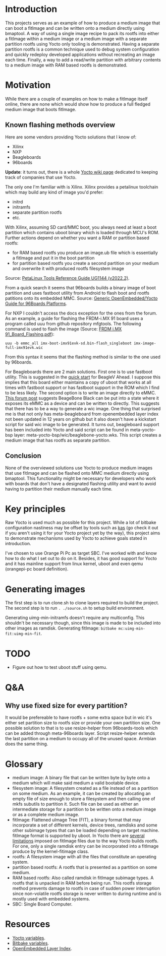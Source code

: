 # Introduction

This projects serves as an example of how to produce a medium image that can boot a fitImage and can be written onto a medium directly using bmaptool. A way of using a single image recipe to pack its rootfs into either a fitImage within a medium image or a medium image with a separate partition rootfs using Yocto only tooling is demonstrated. Having a separate partition rootfs is a common technique used to debug system configuration and quickly redeploy developed applications without recreating an image each time. Finally, a way to add a read/write partition with arbitrary contents to a medium image with RAM based rootfs is demonstrated.

# Motivation

While there are a couple of examples on how to make a fitImage itself online, there are none which would show how to produce a full fledged medium image that boots fitImage.

## Known flashing methods overview

Here are some vendors providing Yocto solutions that I know of:
 - Xilinx
 - NXP
 - Beagleboards
 - 96boards

**Update**: it turns out, there is a whole [Yocto wiki page](https://wiki.yoctoproject.org/wiki/Project_Users) dedicated to keeping track of companies that use Yocto.

The only one I'm familiar with is Xilinx. Xilinx provides a petalinux toolchain which may build any kind of image you'd prefer:
 - initrd
 - initramfs
 - separate partition rootfs
 - etc.

With Xilinx, assuming SD card/MMC boot, you always need at least a boot partition which contains uboot binary which is loaded through MCU's ROM. Further actions depend on whether you want a RAM or partition based rootfs:
 - for RAM based rootfs you produce an image.ub file which is essentially a fitImage and put it in the boot partition
 - for partition based rootfs you create a second partition on your medium and overwrite it with produced rootfs filesystem image

Source: [PetaLinux Tools Reference Guide UG1144 (v2022.2)](https://www.xilinx.com/support/documents/sw_manuals/xilinx2022_2/ug1144-petalinux-tools-reference-guide.pdf).

From a quick search it seems that 96boards builds a binary image of boot partition and uses fastboot utility from Android to flash boot and rootfs patitions onto its embedded MMC. Source: [Generic OpenEmbedded/Yocto Guide for 96Boards Platforms](https://www.96boards.org/documentation/consumer/guides/open_embedded.md.html).

For NXP I couldn't access the docs exception for the ones from the forum. As an example, a guide for flashing the FRDM-i.MX 91 board uses a program called uuu from github repository mfgtools. The following command is used to flash the image (Source: [FRDM i.MX 91_Board_Flashing.pdf](https://community.nxp.com/pwmxy87654/attachments/pwmxy87654/FRDM-Training/29/1/FRDM%20i.MX%2091_Board_Flashing.pdf)):
```
uuu -b emmc_all imx-boot-imx91evk-sd.bin-flash_singleboot imx-image-full-imx91evk.wic
```

From this syntax it seems that the flashing method is similar to the one used by 96boards.

For Beagleboards there are 2 main solutions. First one is to use fastboot utility. This is suggested in the [quick start](https://docs.beagleboard.org/boards/beaglev/ahead/02-quick-start.html) for BeagleV Ahead. I suppose this implies that this board either maintains a copy of uboot that works at all times with fastboot support or has fastboot support in the ROM which I find to be less likely. The second option is to write an image directly to eMMC. [This forum post](https://forum.beagleboard.org/t/flashing-bbb-emmc-with-yocto-image/32197) suggests BeageBone Black can be put into a state where it exposes its eMMC as a device and can be written to directly. This suggests that there has to be a way to generate a wic image. One thing that surprised me is that not only has meta-beagleboard from openembedded layer index not been updated in 12 years on github but it also doesn't have a kickstart script for said wic image to be generated. It turns out, beagleboard support has been included into Yocto and said script can be found in meta-yocto-bsp layer: meta-yocto-bsp/wic/beaglebone-yocto.wks. This script creates a medium image that has rootfs as separate partition.

## Conclusion

None of the overviewed solutions use Yocto to produce medium images that use fitImage and can be flashed onto MMC medium directly using bmaptool. This functionality might be necessary for developers who work with boards that don't have a designated flashing utility and want to avoid having to partition their medium manually each time.

# Key principles

Raw Yocto is used much as possible for this project. While a lot of bitbake configuration nastiness may be offset by tools such as [kas](https://github.com/siemens/kas) (go check it out if you aren't using it for your Yocto project yet by the way), this project aims to demonstrate mechanisms used by Yocto to achieve goals stated in introduction.

I've chosen to use Orange Pi Pc as target SBC. I've worked with and know how to do what I set out to do on it. Besides, it has good support for Yocto and it has mainline support from linux kernel, uboot and even qemu (orangepi-pc board definition).

# Generating images

The first step is to run clone.sh to clone layers required to build the project. The second step is to run `. ./source.sh` to setup build environment.

Generating uimg-min-initramfs doesn't require any multiconfig. This shouldn't be necessary though, since this image is made to be included into other images as ramdisk.
Generating fitImage: `bitbake mc:uimg-min-fit:uimg-min-fit`.

# TODO

 - Figure out how to test uboot stuff using qemu.

# Q&A

## Why use fixed size for every partition?

It would be prefereable to have rootfs + some extra space but in wic it's either set partition size to rootfs size or provide your own partition size. One possible solution to that is to use resize-helper from 96boards-tools which can be added through meta-96boards layer. Script resize-helper extends the last partition on a medium to occupy all of the unused space. Armbian does the same thing.

# Glossary

 - medium image: A binary file that can be written byte by byte onto a medium which will make said medium a valid bootable device.
 - filesystem image: A filesystem created as a file instead of as a partition on some medium. As an example, it can be created by allocating an empty file of size enough to store a filesystem and then calling one of mkfs subutils to partition it. Such file can be used as either an intermediate storage for a partition to be written onto a medium image or as a complete medium image.
 - fitImage: Flattened uImage Tree (FIT), a binary format that may incorporate a set of different kernels, device trees, ramdisks and some other subimage types that can be loaded depending on target machine. fitImage format is supported by uboot. In Yocto there are [several limitations](https://docs.yoctoproject.org/ref-manual/classes.html#kernel-fitimage) imposed on fitImage files due to the way Yocto builds rootfs. For one, only a single ramdisk entry can be incorporated into a fitImage produce by the kernel-fitimage class.
 - rootfs: A filesystem image with all the files that constitute an operating system.
 - partition based rootfs: A rootfs that is presented as a partition on some medium.
 - RAM based rootfs: Also called ramdisk in fitImage subimage types. A rootfs that is unpacked in RAM before being run. This rootfs storage method prevents damage to rootfs in case of sudden power interruption since non-volatile rootfs storage is never written to during runtime and is mostly used with embedded systems.
 - SBC: Single Board Computer.

# Resources

 - [Yocto variables](https://docs.yoctoproject.org/next/ref-manual/variables.html).
 - [Bitbake variables](https://docs.yoctoproject.org/bitbake/dev/bitbake-user-manual/bitbake-user-manual-ref-variables.html).
 - [OpenEmbedded Layer Index](https://layers.openembedded.org/layerindex/branch/master/layers/).

